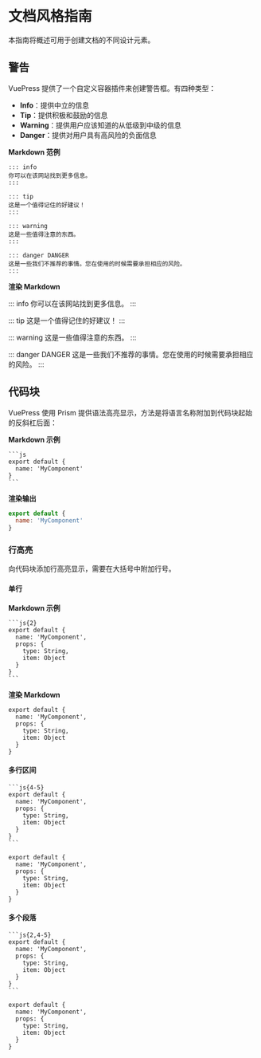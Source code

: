 # 文档风格指南

本指南将概述可用于创建文档的不同设计元素。

## 警告

VuePress 提供了一个自定义容器插件来创建警告框。有四种类型：

- **Info**：提供中立的信息
- **Tip**：提供积极和鼓励的信息
- **Warning**：提供用户应该知道的从低级到中级的信息
- **Danger**：提供对用户具有高风险的负面信息

**Markdown 范例**

```
::: info
你可以在该网站找到更多信息。
:::

::: tip
这是一个值得记住的好建议！
:::

::: warning
这是一些值得注意的东西。
:::

::: danger DANGER
这是一些我们不推荐的事情。您在使用的时候需要承担相应的风险。
:::
```

**渲染 Markdown**

::: info
你可以在该网站找到更多信息。
:::

::: tip
这是一个值得记住的好建议！
:::

::: warning
这是一些值得注意的东西。
:::

::: danger DANGER
这是一些我们不推荐的事情。您在使用的时候需要承担相应的风险。
:::

## 代码块

VuePress 使用 Prism 提供语法高亮显示，方法是将语言名称附加到代码块起始的反斜杠后面：

**Markdown 示例**

````
```js
export default {
  name: 'MyComponent'
}
```
````

**渲染输出**

```js
export default {
  name: 'MyComponent'
}
```

### 行高亮

向代码块添加行高亮显示，需要在大括号中附加行号。

#### 单行

**Markdown 示例**

````
```js{2}
export default {
  name: 'MyComponent',
  props: {
    type: String,
    item: Object
  }
}
```
````

**渲染 Markdown**

```js{2}
export default {
  name: 'MyComponent',
  props: {
    type: String,
    item: Object
  }
}
```

#### 多行区间

````
```js{4-5}
export default {
  name: 'MyComponent',
  props: {
    type: String,
    item: Object
  }
}
```
````

```js{4-5}
export default {
  name: 'MyComponent',
  props: {
    type: String,
    item: Object
  }
}
```

#### 多个段落

````
```js{2,4-5}
export default {
  name: 'MyComponent',
  props: {
    type: String,
    item: Object
  }
}
```
````

```js{2,4-5}
export default {
  name: 'MyComponent',
  props: {
    type: String,
    item: Object
  }
}
```
